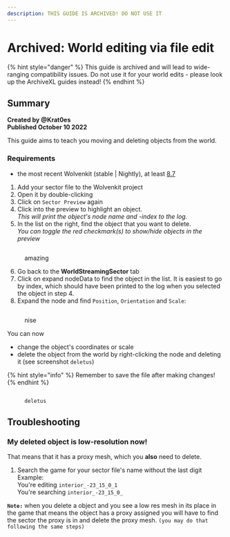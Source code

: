 ```yaml
---
description: THIS GUIDE IS ARCHIVED! DO NOT USE IT
---
```


# Archived: World editing via file edit

{% hint style="danger" %}
This guide is archived and will lead to wide-ranging compatibility issues. Do not use it for your world edits - please look up the ArchiveXL guides instead!
{% endhint %}

## Summary

**Created by @Krat0es**\
**Published October 10 2022**

This guide aims to teach you moving and deleting objects from the world.&#x20;

### Requirements

* the most recent Wolvenkit (stable | Nightly), at least [8.7](https://github.com/WolvenKit/WolvenKit)

1. Add your sector file to the Wolvenkit project
2. Open it by double-clicking
3. Click on `Sector Preview` again
4. Click into the preview to highlight an object. \
   _This will print the object's node name and -index to the log._
5. In the list on the right, find the object that you want to delete.\
   _You can toggle the red checkmark(s) to show/hide objects in the preview_

<figure><img src="https://files.gitbook.com/v0/b/gitbook-x-prod.appspot.com/o/spaces%2F-MP_ozZVx2gRZUPXkd4r%2Fuploads%2FTyswVnWzwLaPMkbSXGot%2F%E2%80%8F%E2%80%8F%D9%84%D9%82%D8%B7%D8%A9%20%D8%A7%D9%84%D8%B4%D8%A7%D8%B4%D8%A9%20(1974).png?alt=media&#x26;token=d5433dd4-cee3-4180-88a5-0ef59e01ca1a" alt=""><figcaption><p>amazing</p></figcaption></figure>

6. Go back to the **WorldStreamingSector** tab&#x20;
7. Click on expand nodeData to find the object in the list. It is easiest to go by index, which should have been printed to the log when you selected the object in step 4.
8. Expand the node and find `Position`, `Orientation` and `Scale`:



<figure><img src="https://files.gitbook.com/v0/b/gitbook-x-prod.appspot.com/o/spaces%2F-MP_ozZVx2gRZUPXkd4r%2Fuploads%2FHdaUpLML1iVtiGFmgntx%2F%E2%80%8F%E2%80%8F%D9%84%D9%82%D8%B7%D8%A9%20%D8%A7%D9%84%D8%B4%D8%A7%D8%B4%D8%A9%20(1972).png?alt=media&#x26;token=f7a18fcd-f3ad-4631-a052-b9b178e95509" alt=""><figcaption><p>nise</p></figcaption></figure>

You can now

* change the object's coordinates or scale
* delete the object from the world by right-clicking the node and deleting it (see screenshot `deletus`)

{% hint style="info" %}
Remember to save the file after making changes!
{% endhint %}



<figure><img src="https://files.gitbook.com/v0/b/gitbook-x-prod.appspot.com/o/spaces%2F-MP_ozZVx2gRZUPXkd4r%2Fuploads%2FKFW2Z1x9SYGtZ2z4FVVo%2F%E2%80%8F%E2%80%8F%D9%84%D9%82%D8%B7%D8%A9%20%D8%A7%D9%84%D8%B4%D8%A7%D8%B4%D8%A9%20(1973).png?alt=media&#x26;token=37bd0f6b-367e-4320-9502-04ad71e92a63" alt=""><figcaption><p><code>deletus</code></p></figcaption></figure>

## Troubleshooting

### My deleted object is low-resolution now!

That means that it has a proxy mesh, which you **also** need to delete.&#x20;

1. Search the game for your sector file's name without the last digit\
   Example: \
   You're editing `interior_-23_15_0_1`\
   You're searching `interior_-23_15_0_`

**`Note:`** when you delete a object and you see a low res mesh in its place in the game that means the object has a proxy assigned you will have to find the sector the proxy is in and delete the proxy mesh. `(you may do that following the same steps)`
